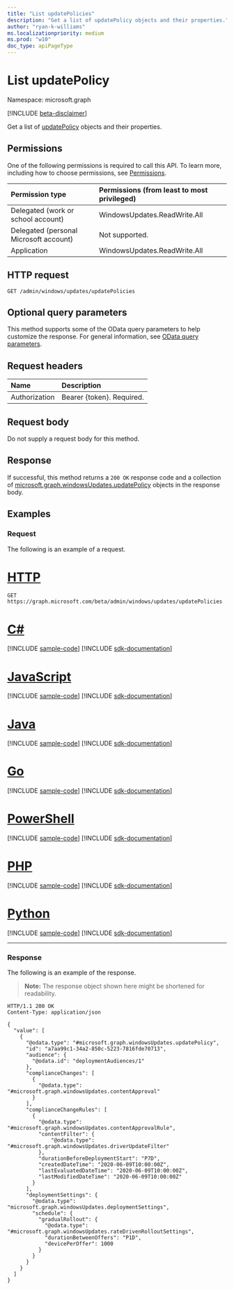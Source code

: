 ```yaml
---
title: "List updatePolicies"
description: "Get a list of updatePolicy objects and their properties."
author: "ryan-k-williams"
ms.localizationpriority: medium
ms.prod: "w10"
doc_type: apiPageType
---
```


# List updatePolicy
Namespace: microsoft.graph

[!INCLUDE [beta-disclaimer](../../includes/beta-disclaimer.md)]

Get a list of [updatePolicy](../resources/windowsupdates-updatepolicy.md) objects and their properties.

## Permissions
One of the following permissions is required to call this API. To learn more, including how to choose permissions, see [Permissions](/graph/permissions-reference).

|Permission type|Permissions (from least to most privileged)|
|:---|:---|
|Delegated (work or school account)|WindowsUpdates.ReadWrite.All|
|Delegated (personal Microsoft account)|Not supported.|
|Application|WindowsUpdates.ReadWrite.All|

## HTTP request

<!-- {
  "blockType": "ignored"
}
-->
``` http
GET /admin/windows/updates/updatePolicies
```

## Optional query parameters
This method supports some of the OData query parameters to help customize the response. For general information, see [OData query parameters](/graph/query-parameters).

## Request headers
|Name|Description|
|:---|:---|
|Authorization|Bearer {token}. Required.|

## Request body
Do not supply a request body for this method.

## Response

If successful, this method returns a `200 OK` response code and a collection of [microsoft.graph.windowsUpdates.updatePolicy](../resources/windowsupdates-updatepolicy.md) objects in the response body.

## Examples

### Request
The following is an example of a request.
# [HTTP](#tab/http)
<!-- {
  "blockType": "request",
  "name": "list_updatepolicy"
}
-->
``` http
GET https://graph.microsoft.com/beta/admin/windows/updates/updatePolicies
```

# [C#](#tab/csharp)
[!INCLUDE [sample-code](../includes/snippets/csharp/list-updatepolicy-csharp-snippets.md)]
[!INCLUDE [sdk-documentation](../includes/snippets/snippets-sdk-documentation-link.md)]

# [JavaScript](#tab/javascript)
[!INCLUDE [sample-code](../includes/snippets/javascript/list-updatepolicy-javascript-snippets.md)]
[!INCLUDE [sdk-documentation](../includes/snippets/snippets-sdk-documentation-link.md)]

# [Java](#tab/java)
[!INCLUDE [sample-code](../includes/snippets/java/list-updatepolicy-java-snippets.md)]
[!INCLUDE [sdk-documentation](../includes/snippets/snippets-sdk-documentation-link.md)]

# [Go](#tab/go)
[!INCLUDE [sample-code](../includes/snippets/go/list-updatepolicy-go-snippets.md)]
[!INCLUDE [sdk-documentation](../includes/snippets/snippets-sdk-documentation-link.md)]

# [PowerShell](#tab/powershell)
[!INCLUDE [sample-code](../includes/snippets/powershell/list-updatepolicy-powershell-snippets.md)]
[!INCLUDE [sdk-documentation](../includes/snippets/snippets-sdk-documentation-link.md)]

# [PHP](#tab/php)
[!INCLUDE [sample-code](../includes/snippets/php/list-updatepolicy-php-snippets.md)]
[!INCLUDE [sdk-documentation](../includes/snippets/snippets-sdk-documentation-link.md)]

# [Python](#tab/python)
[!INCLUDE [sample-code](../includes/snippets/python/list-updatepolicy-python-snippets.md)]
[!INCLUDE [sdk-documentation](../includes/snippets/snippets-sdk-documentation-link.md)]

---

### Response
The following is an example of the response.
>**Note:** The response object shown here might be shortened for readability.
<!-- {
  "blockType": "response",
  "truncated": true,
  "@odata.type": "Collection(microsoft.graph.windowsUpdates.updatePolicy)"
}
-->
``` http
HTTP/1.1 200 OK
Content-Type: application/json

{
  "value": [
    {
      "@odata.type": "#microsoft.graph.windowsUpdates.updatePolicy",
      "id": "a7aa99c1-34a2-850c-5223-7816fde70713",
      "audience": {
        "@odata.id": "deploymentAudiences/1"
      },
      "complianceChanges": [
        {
          "@odata.type": "#microsoft.graph.windowsUpdates.contentApproval"
        }
      ],
      "complianceChangeRules": [
        {
          "@odata.type": "#microsoft.graph.windowsUpdates.contentApprovalRule",
          "contentFilter": {
              "@odata.type": "#microsoft.graph.windowsUpdates.driverUpdateFilter"
          },
          "durationBeforeDeploymentStart": "P7D",
          "createdDateTime": "2020-06-09T10:00:00Z",
          "lastEvaluatedDateTime": "2020-06-09T10:00:00Z",
          "lastModifiedDateTime": "2020-06-09T10:00:00Z"
        }
      ],
      "deploymentSettings": {
        "@odata.type": "microsoft.graph.windowsUpdates.deploymentSettings",
        "schedule": {
          "gradualRollout": {
            "@odata.type": "#microsoft.graph.windowsUpdates.rateDrivenRolloutSettings",
            "durationBetweenOffers": "P1D",
            "devicePerOffer": 1000
          }
        }
      }
    }
  ]
}
```
